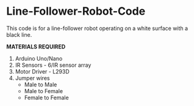 # Line-Follower-Robot-Code

This code is for a line-follower robot operating on a white surface with a black line. 

<b> MATERIALS REQUIRED </b>

<ol>
  <li> Arduino Uno/Nano </li>
  <li> IR Sensors - 6/IR sensor array </li>
  <li> Motor Driver - L293D </li>
  <li> Jumper wires
    <ul>
        <li> Male to Male </li>
      <li> Male to Female </li>
      <li> Female to Female </li>
      </ul>
  </li>
  </ol>
